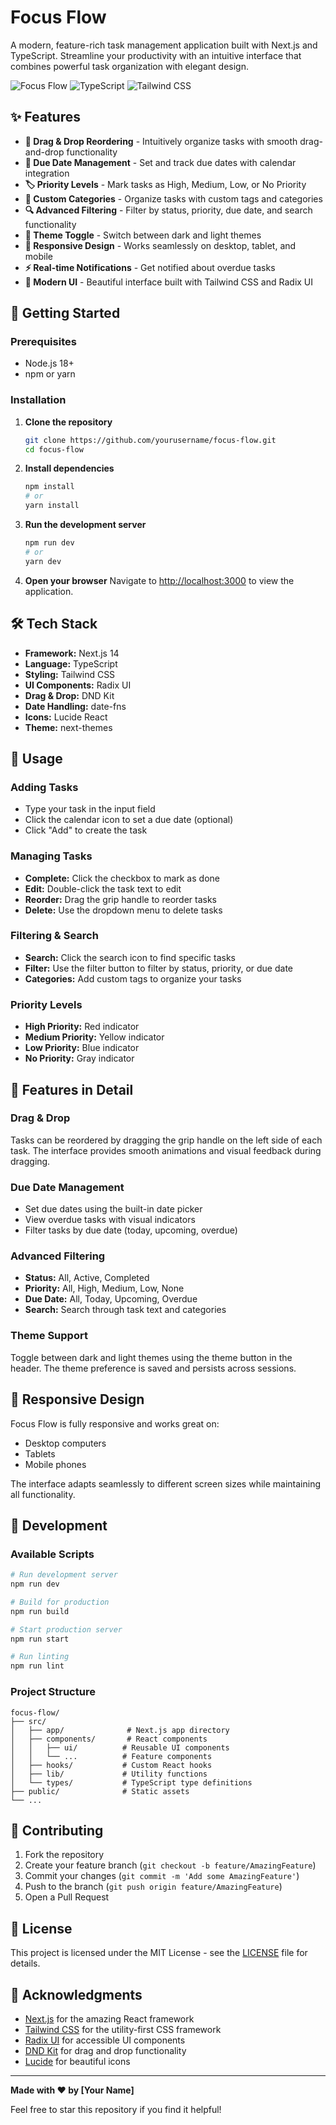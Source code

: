 # Focus Flow

A modern, feature-rich task management application built with Next.js and TypeScript. Streamline your productivity with an intuitive interface that combines powerful task organization with elegant design.

![Focus Flow](https://img.shields.io/badge/Next.js-14.1.0-black?style=for-the-badge&logo=next.js)
![TypeScript](https://img.shields.io/badge/TypeScript-5.3.3-blue?style=for-the-badge&logo=typescript)
![Tailwind CSS](https://img.shields.io/badge/Tailwind_CSS-3.4.1-38B2AC?style=for-the-badge&logo=tailwind-css)

## ✨ Features

- **🎯 Drag & Drop Reordering** - Intuitively organize tasks with smooth drag-and-drop functionality
- **📅 Due Date Management** - Set and track due dates with calendar integration
- **🏷️ Priority Levels** - Mark tasks as High, Medium, Low, or No Priority
- **📂 Custom Categories** - Organize tasks with custom tags and categories
- **🔍 Advanced Filtering** - Filter by status, priority, due date, and search functionality
- **🌙 Theme Toggle** - Switch between dark and light themes
- **📱 Responsive Design** - Works seamlessly on desktop, tablet, and mobile
- **⚡ Real-time Notifications** - Get notified about overdue tasks
- **🎨 Modern UI** - Beautiful interface built with Tailwind CSS and Radix UI

## 🚀 Getting Started

### Prerequisites

- Node.js 18+ 
- npm or yarn

### Installation

1. **Clone the repository**
   ```bash
   git clone https://github.com/yourusername/focus-flow.git
   cd focus-flow
   ```

2. **Install dependencies**
   ```bash
   npm install
   # or
   yarn install
   ```

3. **Run the development server**
   ```bash
   npm run dev
   # or
   yarn dev
   ```

4. **Open your browser**
   Navigate to [http://localhost:3000](http://localhost:3000) to view the application.

## 🛠️ Tech Stack

- **Framework:** Next.js 14
- **Language:** TypeScript
- **Styling:** Tailwind CSS
- **UI Components:** Radix UI
- **Drag & Drop:** DND Kit
- **Date Handling:** date-fns
- **Icons:** Lucide React
- **Theme:** next-themes

## 📖 Usage

### Adding Tasks
- Type your task in the input field
- Click the calendar icon to set a due date (optional)
- Click "Add" to create the task

### Managing Tasks
- **Complete:** Click the checkbox to mark as done
- **Edit:** Double-click the task text to edit
- **Reorder:** Drag the grip handle to reorder tasks
- **Delete:** Use the dropdown menu to delete tasks

### Filtering & Search
- **Search:** Click the search icon to find specific tasks
- **Filter:** Use the filter button to filter by status, priority, or due date
- **Categories:** Add custom tags to organize your tasks

### Priority Levels
- **High Priority:** Red indicator
- **Medium Priority:** Yellow indicator  
- **Low Priority:** Blue indicator
- **No Priority:** Gray indicator

## 🎨 Features in Detail

### Drag & Drop
Tasks can be reordered by dragging the grip handle on the left side of each task. The interface provides smooth animations and visual feedback during dragging.

### Due Date Management
- Set due dates using the built-in date picker
- View overdue tasks with visual indicators
- Filter tasks by due date (today, upcoming, overdue)

### Advanced Filtering
- **Status:** All, Active, Completed
- **Priority:** All, High, Medium, Low, None
- **Due Date:** All, Today, Upcoming, Overdue
- **Search:** Search through task text and categories

### Theme Support
Toggle between dark and light themes using the theme button in the header. The theme preference is saved and persists across sessions.

## 📱 Responsive Design

Focus Flow is fully responsive and works great on:
- Desktop computers
- Tablets
- Mobile phones

The interface adapts seamlessly to different screen sizes while maintaining all functionality.

## 🔧 Development

### Available Scripts

```bash
# Run development server
npm run dev

# Build for production
npm run build

# Start production server
npm run start

# Run linting
npm run lint
```

### Project Structure

```
focus-flow/
├── src/
│   ├── app/              # Next.js app directory
│   ├── components/       # React components
│   │   ├── ui/          # Reusable UI components
│   │   └── ...          # Feature components
│   ├── hooks/           # Custom React hooks
│   ├── lib/             # Utility functions
│   └── types/           # TypeScript type definitions
├── public/              # Static assets
└── ...
```

## 🤝 Contributing

1. Fork the repository
2. Create your feature branch (`git checkout -b feature/AmazingFeature`)
3. Commit your changes (`git commit -m 'Add some AmazingFeature'`)
4. Push to the branch (`git push origin feature/AmazingFeature`)
5. Open a Pull Request

## 📄 License

This project is licensed under the MIT License - see the [LICENSE](LICENSE) file for details.

## 🙏 Acknowledgments

- [Next.js](https://nextjs.org/) for the amazing React framework
- [Tailwind CSS](https://tailwindcss.com/) for the utility-first CSS framework
- [Radix UI](https://www.radix-ui.com/) for accessible UI components
- [DND Kit](https://dndkit.com/) for drag and drop functionality
- [Lucide](https://lucide.dev/) for beautiful icons

---

**Made with ❤️ by [Your Name]**

Feel free to star this repository if you find it helpful! 